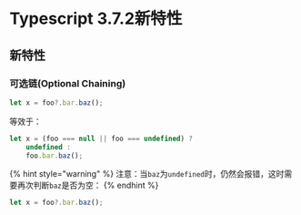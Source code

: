 # Typescript 3.7.2新特性

## 新特性

### 可选链\(Optional Chaining\) <a id="optional-chaining"></a>

```typescript
let x = foo?.bar.baz();
```

等效于：

```typescript
let x = (foo === null || foo === undefined) ?
    undefined :
    foo.bar.baz();
```

{% hint style="warning" %}
注意：当`baz`为`undefined`时，仍然会报错，这时需要再次判断`baz`是否为空：
{% endhint %}

```typescript
let x = foo?.bar.baz();
```




